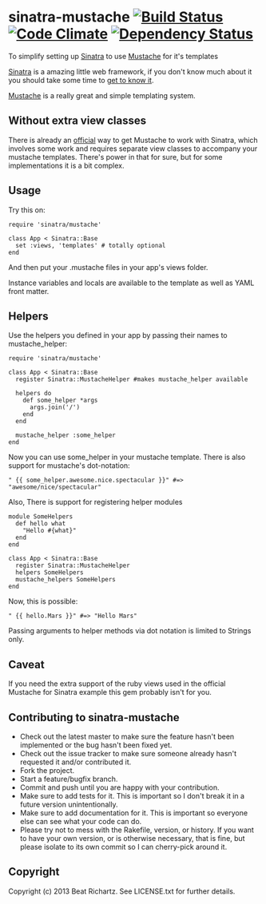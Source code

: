 sinatra-mustache [![Build Status](https://travis-ci.org/beatrichartz/sinatra-mustache.png?branch=master)](https://travis-ci.org/beatrichartz/sinatra-mustache) [![Code Climate](https://codeclimate.com/github/beatrichartz/sinatra-mustache.png)](https://codeclimate.com/github/beatrichartz/sinatra-mustache) [![Dependency Status](https://gemnasium.com/beatrichartz/sinatra-mustache.png)](https://gemnasium.com/beatrichartz/sinatra-mustache)
================

To simplify setting up [Sinatra][1] to use [Mustache][2] for it's templates

[Sinatra][1] is a amazing little web framework, if you don't know much
about it you should take some time to [get to know it][4].

[Mustache][2] is a really great and simple templating system.

Without extra view classes
----

There is already an [official][3] way to get Mustache to work with Sinatra, which involves some work and requires separate view classes to accompany your mustache templates. There's power in that for sure, but for some implementations it is a bit complex.

Usage
----

Try this on:

    require 'sinatra/mustache'

    class App < Sinatra::Base
      set :views, 'templates' # totally optional
    end

And then put your .mustache files in your app's views folder.

Instance variables and locals are available to the template as well as YAML front matter.

Helpers
----

Use the helpers you defined in your app by passing their names to mustache_helper:

    require 'sinatra/mustache'
    
    class App < Sinatra::Base
      register Sinatra::MustacheHelper #makes mustache_helper available
      
      helpers do
        def some_helper *args
          args.join('/')
        end
      end
      
      mustache_helper :some_helper
    end
    
Now you can use some_helper in your mustache template. There is also support for mustache's dot-notation:

    " {{ some_helper.awesome.nice.spectacular }}" #=> "awesome/nice/spectacular"
    
Also, There is support for registering helper modules

    module SomeHelpers
      def hello what
        "Hello #{what}"
      end
    end

    class App < Sinatra::Base
      register Sinatra::MustacheHelper
      helpers SomeHelpers
      mustache_helpers SomeHelpers
    end
    
Now, this is possible:

    " {{ hello.Mars }}" #=> "Hello Mars"
    
Passing arguments to helper methods via dot notation is limited to Strings only.

Caveat
----

If you need the extra support of the ruby views used in the official Mustache for Sinatra example this gem probably isn't for you.

[1]: http://www.sinatrarb.com/
[2]: http://mustache.github.com/
[3]: https://github.com/defunkt/mustache-sinatra-example
[4]: http://sinatra-book.gittr.com/

Contributing to sinatra-mustache
----

* Check out the latest master to make sure the feature hasn't been implemented or the bug hasn't been fixed yet.
* Check out the issue tracker to make sure someone already hasn't requested it and/or contributed it.
* Fork the project.
* Start a feature/bugfix branch.
* Commit and push until you are happy with your contribution.
* Make sure to add tests for it. This is important so I don't break it in a future version unintentionally.
* Make sure to add documentation for it. This is important so everyone else can see what your code can do.
* Please try not to mess with the Rakefile, version, or history. If you want to have your own version, or is otherwise necessary, that is fine, but please isolate to its own commit so I can cherry-pick around it.

Copyright
----

Copyright (c) 2013 Beat Richartz. See LICENSE.txt for
further details.
